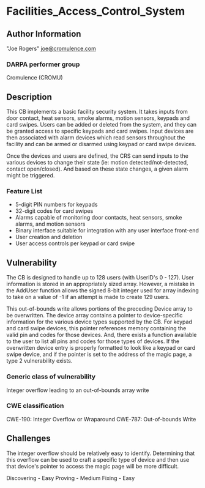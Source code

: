 # Facilities_Access_Control_System

## Author Information

"Joe Rogers" <joe@cromulence.com>

### DARPA performer group
Cromulence (CROMU)

## Description
This CB implements a basic facility security system.  It takes inputs from door contact, heat sensors, smoke alarms, motion sensors, keypads and card swipes.  Users can be added or deleted from the system, and they can be granted access to specific keypads and card swipes.  Input devices are then associated with alarm devices which read sensors throughout the facility and can be armed or disarmed using keypad or card swipe devices.

Once the devices and users are defined, the CRS can send inputs to the various devices to change their state (ie: motion detected/not-detected, contact open/closed).  And based on these state changes, a given alarm might be triggered.  

### Feature List
- 5-digit PIN numbers for keypads
- 32-digit codes for card swipes
- Alarms capable of monitoring door contacts, heat sensors, smoke alarms, and motion sensors
- Binary interface suitable for integration with any user interface front-end
- User creation and deletion
- User access controls per keypad or card swipe

## Vulnerability
The CB is designed to handle up to 128 users (with UserID's 0 - 127).  User information is stored in an appropriately sized array.  However, a mistake in the AddUser function allows the signed 8-bit integer used for array indexing to take on a value of -1 if an attempt is made to create 129 users.  

This out-of-bounds write allows portions of the preceding Device array to be overwritten.  The device array contains a pointer to device-specific information for the various device types supported by the CB.  For keypad and card swipe devices, this pointer references memory containing the valid pin and codes for those devices.  And, there exists a function available to the user to list all pins and codes for those types of devices.  If the overwritten device entry is properly formatted to look like a keypad or card swipe device, and if the pointer is set to the address of the magic page, a type 2 vulnerability exists.

### Generic class of vulnerability
Integer overflow leading to an out-of-bounds array write

### CWE classification
CWE-190: Integer Overflow or Wraparound
CWE-787: Out-of-bounds Write

## Challenges
The integer overflow should be relatively easy to identify.  Determining that this overflow can be used to craft a specific type of device and then use that device's pointer to access the magic page will be more difficult.

Discovering - Easy
Proving - Medium
Fixing - Easy

